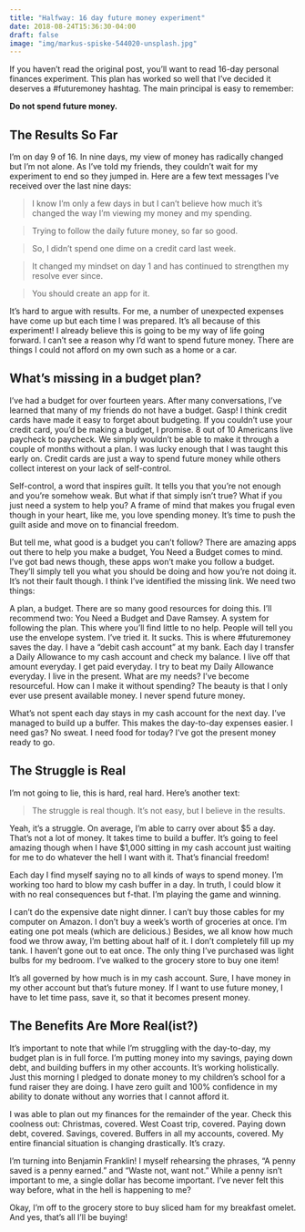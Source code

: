 ```yaml
---
title: "Halfway: 16 day future money experiment"
date: 2018-08-24T15:36:30-04:00
draft: false
image: "img/markus-spiske-544020-unsplash.jpg"
---
```


If you haven’t read the original post, you’ll want to read 16-day personal finances experiment. This plan has worked so well that I’ve decided it deserves a #futuremoney hashtag. The main principal is easy to remember:

**Do not spend future money.**

## The Results So Far

I’m on day 9 of 16. In nine days, my view of money has radically changed but I’m not alone. As I’ve told my friends, they couldn’t wait for my experiment to end so they jumped in. Here are a few text messages I’ve received over the last nine days:

> I know I’m only a few days in but I can’t believe how much it’s changed the way I’m viewing my money and my spending.

> Trying to follow the daily future money, so far so good.

> So, I didn’t spend one dime on a credit card last week.

> It changed my mindset on day 1 and has continued to strengthen my resolve ever since.

> You should create an app for it.

It’s hard to argue with results. For me, a number of unexpected expenses have come up but each time I was prepared. It’s all because of this experiment! I already believe this is going to be my way of life going forward. I can’t see a reason why I’d want to spend future money. There are things I could not afford on my own such as a home or a car.

## What’s missing in a budget plan?

I’ve had a budget for over fourteen years. After many conversations, I’ve learned that many of my friends do not have a budget. Gasp! I think credit cards have made it easy to forget about budgeting. If you couldn’t use your credit card, you’d be making a budget, I promise. 8 out of 10 Americans live paycheck to paycheck. We simply wouldn’t be able to make it through a couple of months without a plan. I was lucky enough that I was taught this early on. Credit cards are just a way to spend future money while others collect interest on your lack of self-control.

Self-control, a word that inspires guilt. It tells you that you’re not enough and you’re somehow weak. But what if that simply isn’t true? What if you just need a system to help you? A frame of mind that makes you frugal even though in your heart, like me, you love spending money. It’s time to push the guilt aside and move on to financial freedom.

But tell me, what good is a budget you can’t follow? There are amazing apps out there to help you make a budget, You Need a Budget comes to mind. I’ve got bad news though, these apps won’t make you follow a budget. They’ll simply tell you what you should be doing and how you’re not doing it. It’s not their fault though. I think I’ve identified the missing link. We need two things:

A plan, a budget. There are so many good resources for doing this. I’ll recommend two: You Need a Budget and Dave Ramsey.
A system for following the plan. This where you’ll find little to no help. People will tell you use the envelope system. I’ve tried it. It sucks. This is where #futuremoney saves the day.
I have a “debit cash account” at my bank. Each day I transfer a Daily Allowance to my cash account and check my balance. I live off that amount everyday. I get paid everyday. I try to beat my Daily Allowance everyday. I live in the present. What are my needs? I’ve become resourceful. How can I make it without spending? The beauty is that I only ever use present available money. I never spend future money.

What’s not spent each day stays in my cash account for the next day. I’ve managed to build up a buffer. This makes the day-to-day expenses easier. I need gas? No sweat. I need food for today? I’ve got the present money ready to go.

## The Struggle is Real

I’m not going to lie, this is hard, real hard. Here’s another text:

> The struggle is real though. It’s not easy, but I believe in the results.

Yeah, it’s a struggle. On average, I’m able to carry over about $5 a day. That’s not a lot of money. It takes time to build a buffer. It’s going to feel amazing though when I have $1,000 sitting in my cash account just waiting for me to do whatever the hell I want with it. That’s financial freedom!

Each day I find myself saying no to all kinds of ways to spend money. I’m working too hard to blow my cash buffer in a day. In truth, I could blow it with no real consequences but f-that. I’m playing the game and winning.

I can’t do the expensive date night dinner. I can’t buy those cables for my computer on Amazon. I don’t buy a week’s worth of groceries at once. I’m eating one pot meals (which are delicious.) Besides, we all know how much food we throw away, I’m betting about half of it. I don’t completely fill up my tank. I haven’t gone out to eat once. The only thing I’ve purchased was light bulbs for my bedroom. I’ve walked to the grocery store to buy one item!

It’s all governed by how much is in my cash account. Sure, I have money in my other account but that’s future money. If I want to use future money, I have to let time pass, save it, so that it becomes present money.

## The Benefits Are More Real(ist?)

It’s important to note that while I’m struggling with the day-to-day, my budget plan is in full force. I’m putting money into my savings, paying down debt, and building buffers in my other accounts. It’s working holistically. Just this morning I pledged to donate money to my children’s school for a fund raiser they are doing. I have zero guilt and 100% confidence in my ability to donate without any worries that I cannot afford it.

I was able to plan out my finances for the remainder of the year. Check this coolness out: Christmas, covered. West Coast trip, covered. Paying down debt, covered. Savings, covered. Buffers in all my accounts, covered. My entire financial situation is changing drastically. It’s crazy.

I’m turning into Benjamin Franklin! I myself rehearsing the phrases, “A penny saved is a penny earned.” and “Waste not, want not.” While a penny isn’t important to me, a single dollar has become important. I’ve never felt this way before, what in the hell is happening to me?

Okay, I’m off to the grocery store to buy sliced ham for my breakfast omelet. And yes, that’s all I’ll be buying!
